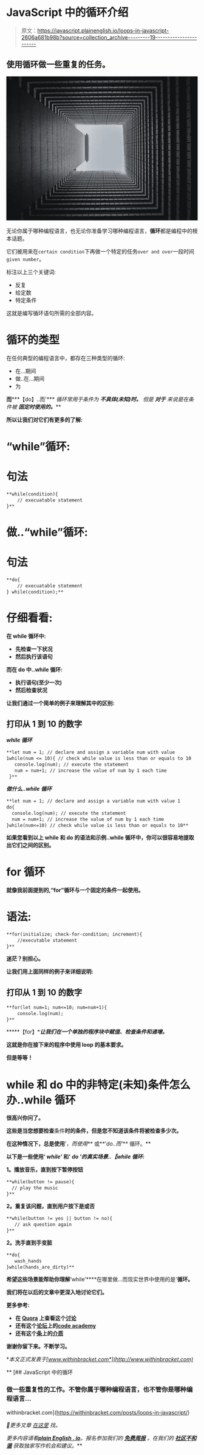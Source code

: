 # JavaScript 中的循环介绍

> 原文：<https://javascript.plainenglish.io/loops-in-javascript-2606a681b98b?source=collection_archive---------19----------------------->

## 使用循环做一些重复的任务。

![](img/b7c7a2d905c93ba8f50e015df16bc8f1.png)

无论你属于哪种编程语言，也无论你准备学习哪种编程语言，**循环**都是编程中的根本话题。

它们被用来在`certain condition`下再做一个特定的任务`over and over`一段时间`given number`。

标注以上三个关键词:

*   反复
*   给定数
*   特定条件

这就是编写循环语句所需的全部内容。

# 循环的类型

在任何典型的编程语言中，都存在三种类型的循环:

*   在…期间
*   做..在…期间
*   为

****而*******【do】..而'*** *循环常用于条件为* ***不具体(未知)时。*** *但是* ***对于*** *来说是在条件被* ***固定时使用的。*****

**所以让我们对它们有更多的了解:**

# **“while”循环:**

# **句法**

```
**while(condition){
    // execuatable statement
}**
```

# **做..“while”循环:**

# **句法**

```
**do{
    // execuatable statement    
} while(condition);**
```

# **仔细看看:**

**在 while 循环中:**

*   **先检查一下状况**
*   **然后执行该语句**

**而在 do 中..while 循环:**

*   **执行语句(至少一次)**
*   **然后检查状况**

**让我们通过一个简单的例子来理解其中的区别:**

## **打印从 1 到 10 的数字**

***while 循环***

```
**let num = 1; // declare and assign a variable num with value 1while(num <= 10){ // check while value is less than or equals to 10
   console.log(num); // execute the statement
   num = num+1; // increase the value of num by 1 each time
 }**
```

***做什么..while 循环***

```
**let num = 1; // declare and assign a variable num with value 1
do{
  console.log(num); // execute the statement
  num = num+1; // increase the value of num by 1 each time
}while(num<=10) // check while value is less than or equals to 10**
```

**如果您看到以上 while 和 do 的语法和示例..while 循环中，你可以很容易地提取出它们之间的区别。**

# **for 循环**

**就像我前面提到的,“for”循环与一个固定的条件一起使用。**

# **语法:**

```
**for(initialize; check-for-condition; increment){
    //executable statement
}**
```

****迷茫？别担心。****

**让我们用上面同样的例子来详细说明:**

## **打印从 1 到 10 的数字**

```
**for(let num=1; num<=10; num=num+1){
    console.log(num);
}**
```

*****【for】****让我们在一个单独的程序块中赋值、检查条件和递增。***

**这就是你在接下来的程序中使用 loop 的基本要求。**

**但是等等！**

# **while 和 do 中的非特定(未知)条件怎么办..while 循环**

**很高兴你问了。**

**这些是当您想要检查**条件**时的条件，但是您不知道该条件将被检查多少次。**

**在这种情况下，总是使用**’*，而使用*** 或**’*do..而'*** 循环。**

**以下是一些使用' *while'* 和' *do '的真实场景..【while 循环:***

****1。播放音乐，直到按下暂停按钮****

```
**while(button != pause){
  // play the music
}**
```

****2。重复该问题，直到用户按下是或否****

```
**while(button != yes || button != no){
   // ask question again
}**
```

****2。洗手直到手变脏****

```
**do{
   wash_hands
}while(hands_are_dirty)**
```

**希望这些场景能帮助你理解**‘while’****在哪里做...而现实世界中使用的是'**循环。**

**我们将在以后的文章中更深入地讨论它们。**

**更多参考:**

*   **在 [Quora](https://www.quora.com/) 上查看这个[讨论](https://www.quora.com/What-is-a-real-life-example-of-do-while-loop)**
*   **还有这个[论坛](https://www.codecademy.com/forum_questions/5130254c3ecc9d8c45003f70)上的[code academy](https://www.codecademy.com/)**
*   **还有这个[条](https://betterprogramming.pub/how-to-pick-between-a-while-and-for-loop-14ef217c3776)上的[介质](https://medium.com/)**

**谢谢你留下来。不断学习。**

***本文正式发表于*[*www.withinbracket.com*](http://www.withinbracket.com)**

**[](https://withinbracket.com/posts/loops-in-javascript/) [## JavaScript 中的循环

### 做一些重复性的工作。不管你属于哪种编程语言，也不管你是哪种编程语言…

withinbracket.com](https://withinbracket.com/posts/loops-in-javascript/) 

*📌更多文章* [*在这里*](https://withinbracket.com/archives) *找。*

*更多内容请看*[***plain English . io***](http://plainenglish.io/)*。报名参加我们的* [***免费周报***](http://newsletter.plainenglish.io/) *。在我们的* [***社区不和谐***](https://discord.gg/GtDtUAvyhW) *获取独家写作机会和建议。***